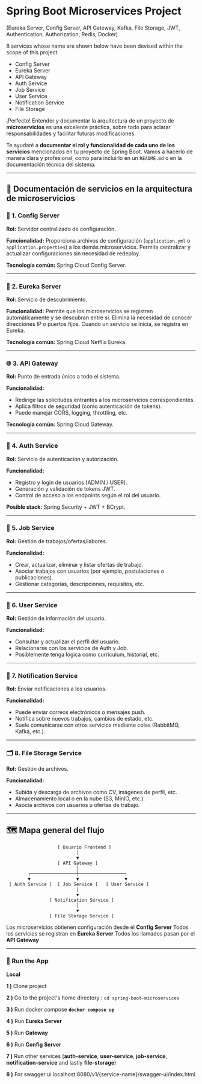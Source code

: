 # Spring Boot Microservices Project

(Eureka Server, Config Server, API Gateway, Kafka, File Storage, JWT, Authentication, Authorization, Redis, Docker)

8 services whose name are shown below have been devised within the scope of this project.

- Config Server
- Eureka Server
- API Gateway
- Auth Service
- Job Service
- User Service
- Notification Service
- File Storage

¡Perfecto! Entender y documentar la arquitectura de un proyecto de **microservicios** es una excelente práctica, sobre todo para aclarar responsabilidades y facilitar futuras modificaciones.

Te ayudaré a **documentar el rol y funcionalidad de cada uno de los servicios** mencionados en tu proyecto de Spring Boot. Vamos a hacerlo de manera clara y profesional, como para incluirlo en un `README.md` o en la documentación técnica del sistema.

---

## 🧾 Documentación de servicios en la arquitectura de microservicios

### 🧩 1. **Config Server**

**Rol:**
Servidor centralizado de configuración.

**Funcionalidad:**
Proporciona archivos de configuración (`application.yml` o `application.properties`) a los demás microservicios. Permite centralizar y actualizar configuraciones sin necesidad de redeploy.

**Tecnología común:**
Spring Cloud Config Server.

---

### 📡 2. **Eureka Server**

**Rol:**
Servicio de descubrimiento.

**Funcionalidad:**
Permite que los microservicios se registren automáticamente y se descubran entre sí. Elimina la necesidad de conocer direcciones IP o puertos fijos.
Cuando un servicio se inicia, se registra en Eureka.

**Tecnología común:**
Spring Cloud Netflix Eureka.

---

### 🌐 3. **API Gateway**

**Rol:**
Punto de entrada único a todo el sistema.

**Funcionalidad:**

- Redirige las solicitudes entrantes a los microservicios correspondientes.
- Aplica filtros de seguridad (como autenticación de tokens).
- Puede manejar CORS, logging, throttling, etc.

**Tecnología común:**
Spring Cloud Gateway.

---

### 🔐 4. **Auth Service**

**Rol:**
Servicio de autenticación y autorización.

**Funcionalidad:**

- Registro y login de usuarios (ADMIN / USER).
- Generación y validación de tokens JWT.
- Control de acceso a los endpoints según el rol del usuario.

**Posible stack:**
Spring Security + JWT + BCrypt.

---

### 💼 5. **Job Service**

**Rol:**
Gestión de trabajos/ofertas/labores.

**Funcionalidad:**

- Crear, actualizar, eliminar y listar ofertas de trabajo.
- Asociar trabajos con usuarios (por ejemplo, postulaciones o publicaciones).
- Gestionar categorías, descripciones, requisitos, etc.

---

### 👤 6. **User Service**

**Rol:**
Gestión de información del usuario.

**Funcionalidad:**

- Consultar y actualizar el perfil del usuario.
- Relacionarse con los servicios de Auth y Job.
- Posiblemente tenga lógica como currículum, historial, etc.

---

### 📧 7. **Notification Service**

**Rol:**
Enviar notificaciones a los usuarios.

**Funcionalidad:**

- Puede enviar correos electrónicos o mensajes push.
- Notifica sobre nuevos trabajos, cambios de estado, etc.
- Suele comunicarse con otros servicios mediante colas (RabbitMQ, Kafka, etc.).

---

### 🗂️ 8. **File Storage Service**

**Rol:**
Gestión de archivos.

**Funcionalidad:**

- Subida y descarga de archivos como CV, imágenes de perfil, etc.
- Almacenamiento local o en la nube (S3, MinIO, etc.).
- Asocia archivos con usuarios u ofertas de trabajo.

---

## 🗺️ Mapa general del flujo

```plaintext
                   [ Usuario Frontend ]
                          │
                          ▼
                   [ API Gateway ]
                          │
        ┌─────────────────┼─────────────────┐
        ▼                 ▼                 ▼
 [ Auth Service ]  [ Job Service ]   [ User Service ]
                          │
                          ▼
                [ Notification Service ]
                          │
                          ▼
                [ File Storage Service ]
```

Los microservicios obtienen configuración desde el **Config Server**
Todos los servicios se registran en **Eureka Server**
Todos los llamados pasan por el **API Gateway**

---

### 🔨 Run the App

<b>Local</b>

<b>1 )</b> Clone project

<b>2 )</b> Go to the project's home directory : `cd spring-boot-microservices`

<b>3 )</b> Run docker compose <b>`docker compose up`</b></b>

<b>4 )</b> Run <b>Eureka Server</b>

<b>5 )</b> Run <b>Gateway</b>

<b>6 )</b> Run <b>Config Server</b>

<b>7 )</b> Run other services (<b>auth-service</b>, <b>user-service</b>, <b>job-service</b>, <b>notification-service</b> and lastly <b>
file-storage</b>)

<b>8 )</b> For swagger ui localhost:8080/v1/{service-name}/swagger-ui/index.html</b>
